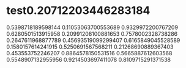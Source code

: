 # test0.20712203446283184
0.5398718189598144
0.11053063700553689
0.9329972200767209
0.6280501513915958
0.20991208100881653
0.7578002328738286
0.2647611968877789
0.45693519099299407
0.6165849045528589
0.1580157614241915
0.5250691567568211
0.21268690889367403
0.453553752246207
0.8864578150531516
0.5665887612603568
0.5548907132955956
0.9214503697411078
0.8109715291371538
